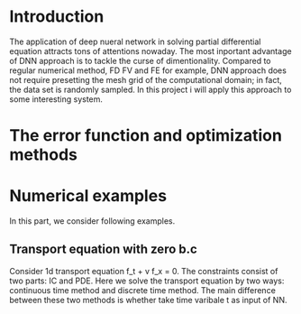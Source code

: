 # Introduction
The application of deep nueral network in solving partial differential equation attracts tons of attentions nowaday. The most inportant advantage of DNN 
approach is to tackle the curse of dimentionality. Compared to regular numerical method, FD FV and FE for example, DNN approach does not require presetting 
the mesh grid of the computational domain; in fact, the data set is randomly sampled. In this project i will apply this approach to some interesting system.
# The error function and optimization methods

# Numerical examples
In this part, we consider following examples.
## Transport equation with zero b.c
Consider 1d transport equation f_t + v f_x = 0. The constraints consist of two parts: IC and PDE. Here 
we solve the transport equation by two ways: continuous time method and discrete time method. The main difference between these two methods is whether take time varibale t as input of NN.



